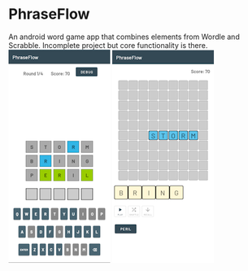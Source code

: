 # PhraseFlow
An android word game app that combines elements from Wordle and Scrabble. Incomplete project but core functionality is there.
![Alt text](Screenshot1.png?raw=true "Screenshot 1")
![Alt text](Screenshot2.png?raw=true "Screenshot 2")